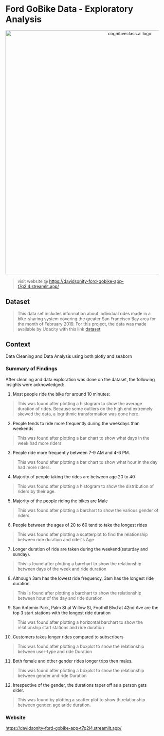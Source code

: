 # Ford GoBike Data - Exploratory Analysis

<center>
    <img src= "https://mtc.ca.gov/sites/default/files/images/GoBike_Launch_20.jpg" width="800" alt="cognitiveclass.ai logo" />
</center>

> visit website @ https://davidsonity-ford-gobike-app-t7q2i4.streamlit.app/


## Dataset

> This data set includes information about individual rides made in a bike-sharing system covering the greater San Francisco Bay area for the month of February 2019. For this project, the data was made available by Udacity with this link [dataset](https://video.udacity-data.com/topher/2020/October/5f91cf38_201902-fordgobike-tripdata/201902-fordgobike-tripdata.csv)

## Context
Data Cleaning and Data Analysis using both plotly and seaborn


### Summary of Findings
After cleaning and data exploration was done on the dataset, the following insights were acknowledged:
1. Most people ride the bike for around 10 minutes:
> This was found after plotting a histogram to show the average duration of rides. Because some outliers on the high end extremely skewed the data, a logrithmic transformation was done here.

2. People tends to ride more frequently during the weekdays than weekends
> This was found after plotting a bar chart to show what days in the week had more riders.

3. People ride more frequently between 7-9 AM and 4-6 PM.
> This was found after plotting a bar chart to show what hour in the day had more riders.

4. Majority of people taking the rides are between age 20 to 40
> This was found after plotting a histogram to show the distribution of riders by their age.

5. Majority of the people riding the bikes are Male
> This was found after plotting a barchart to show the various gender of riders

6. People between the ages of 20 to 60 tend to take the longest rides
> This was found after plotting a scatterplot to find the relationship between ride duration and rider's Age

7. Longer duration of ride are taken during the weekend(saturday and sunday).
> This is found after plotting a barchart to show the relationship between days of the week and ride duration

8. Although 3am has the lowest ride frequency, 3am has the longest ride duration
> This is found after plotting a barchart to show the relationship between hour of the day and ride duration

9. San Antomio Park, Palm St at Willow St, Foothill Blvd at 42nd Ave are the top 3 start stations with the longest ride duration
> This was found after plotting a horizontal barchart to show the relationship start stations and ride duration

10. Customers takes longer rides compared to subscribers
> This was found after plotting a boxplot to show the relationship between user-type and ride Duration

11. Both female and other gender rides longer trips then males.
> This was found after plotting a boxplot to show the relationship between gender and ride Duration

12. Irrespective of the gender, the durations taper off as a person gets older.
> This was found by plotting a scatter plot to show th relationship between gender, age aride duration.

### Website
https://davidsonity-ford-gobike-app-t7q2i4.streamlit.app/
